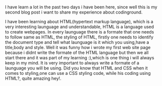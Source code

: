 ﻿I have learn a lot in the past two days i have been here,
since well this is my second blog post i want to share my experience about 
codinground.

I have been learning about HTML(hypertext markup language), which is a very interesting 
launguage and understandable, HTML is a language used to create webpages.
In every launguage there is a formate that one needs to follow same as HTML, 
the styling of HTML, firstly one needs to identify the document type and tell what launguage
is it which you using,have a title,body and style. 
Well it was funny how i wrote my first web site page because i didnt write the formate of 
the HTML language but then we all start there and it was part of my learning :),which is one
thing i will always keep in my mind. It is very important to always write a 
formate of a launguage you will be using. Did you know that HTML and CSS when it comes to 
styling,one can use a CSS styling code, while his coding using HTML?, quite amazing hey!.